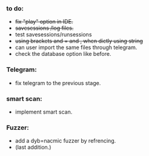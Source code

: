 ### to do:

  * <del>fix "play" option in IDE.
  * <del>savesessions /log files.
  * test savesessions/runsessions
  * <del>using brackets and = and , when dictly using string
  * can user import the same files through telegram.
  * check the database option like before.


### Telegram:

  * fix telegram to the previous stage.

### smart scan:

  * implement smart scan.

### Fuzzer:

  * add a dyb=nacmic fuzzer by refrencing.
  * (last addition.)
